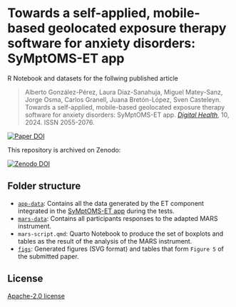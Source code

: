 # Towards a self-applied, mobile-based geolocated exposure therapy software for anxiety disorders: SyMptOMS-ET app


R Notebook and datasets for the follwing published article

> Alberto González-Pérez, Laura Díaz-Sanahuja, Miguel Matey-Sanz, Jorge Osma, Carlos Granell, Juana Bretón-López, Sven Casteleyn.
> Towards a self-applied, mobile-based geolocated exposure therapy software for anxiety disorders: SyMptOMS-ET app.
> [*Digital Health*](https://journals.sagepub.com/home/dhj), 10, 2024. ISSN 2055-2076.

[![Paper DOI](https://img.shields.io/badge/DOI-10.1177/20552076241283942-yellow.svg)](https://doi.org/10.1177/20552076241283942)


This repository is archived on Zenodo:

[![Zenodo DOI](https://zenodo.org/badge/DOI/10.5281/zenodo.7478193.svg)](https://doi.org/10.5281/zenodo.7478193)



## Folder structure

- [`app-data`](./app-data): Contains all the data generated by the ET component integrated in the [SyMptOMS-ET app](https://github.com/GeoTecINIT/symptoms-mobile-app) during the tests.
- [`mars-data`](./mars-data): Contains all participants responses to the adapted MARS instrument.
- `mars-script.qmd`: Quarto Notebook to produce the set of boxplots and tables as the result of the analysis of the MARS instrument.
- [`figs`](./figs): Generated figures (SVG format) and tables that form `Figure 5` of the submitted paper.





## License

[Apache-2.0 license](LICENSE)
